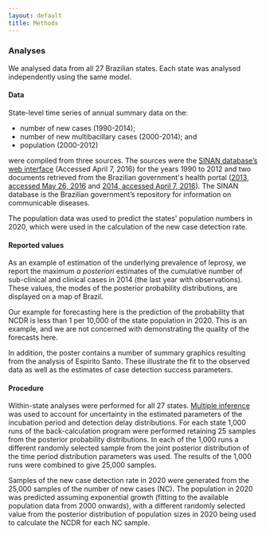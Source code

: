 ```yaml
---
layout: default
title: Methods
---
```


### Analyses

We analysed data from all 27 Brazilian states. Each state was analysed independently using the same model.

#### Data

State-level time series of annual summary data on the:

 * number of new cases (1990-2014);
 * number of new multibacillary cases (2000-2014); and
 * population (2000-2012)

were compiled from three sources. The sources were the [SINAN database’s web interface](http://tabnet2.datasus.gov.br/cgi/deftohtm.exe?idb2013/d0206.def) (Accessed April 7, 2016) for the years 1990 to 2012 and two documents retrieved from the Brazilian government's health portal ([2013, accessed May 26, 2016](http://portalsaude.saude.gov.br/images/pdf/2014/dezembro/01/Dados-2013.pdf) and [2014, accessed April 7, 2016](http://portalsaude.saude.gov.br/images/pdf/2015/julho/27/Dados-2014---final.pdf)). The SINAN database is the Brazilian government’s repository for information on communicable diseases.

The population data was used to predict the states' population numbers in 2020, which were used in the calculation of the new case detection rate.

#### Reported values

As an example of estimation of the underlying prevalence of leprosy, we report the maximum _a posteriori_ estimates of the cumulative number of sub-clinical and clinical cases in 2014 (the last year with observations). These values, the modes of the posterior probability distributions, are displayed on a map of Brazil.

Our example for forecasting here is the prediction of the probability that NCDR is less than 1 per 10,000 of the state population in 2020. This is an example, and we are not concerned with demonstrating the quality of the forecasts here.

In addition, the poster contains a number of summary graphics resulting from the analysis of Espirito Santo. These illustrate the fit to the observed data as well as the estimates of case detection success parameters.

#### Procedure




Within-state analyses were performed for all 27 states. [Multiple inference](../methods/index.html#accounting-for-uncertainty-in-the-tpd-parameters) was used to account for uncertainty in the estimated parameters of the incubation period and detection delay distributions. For each state 1,000 runs of the back-calculation program were performed retaining 25 samples from the posterior probability distributions. In each of the 1,000 runs a different randomly selected sample from the joint posterior distribution of the time period distribution parameters was used. The results of the 1,000 runs were combined to give 25,000 samples.

Samples of the new case detection rate in 2020 were generated from the 25,000 samples of the number of new cases (NC). The population in 2020 was predicted assuming exponential growth (fitting to the available population data from 2000 onwards), with a different randomly selected value from the posterior distribution of population sizes in 2020 being used to calculate the NCDR for each NC sample.
